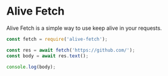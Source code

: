# Alive Fetch
Alive Fetch is a simple way to use keep alive in your requests.
```js
const fetch = require('alive-fetch');

const res = await fetch('https://github.com/');
const body = await res.text();

console.log(body);
```